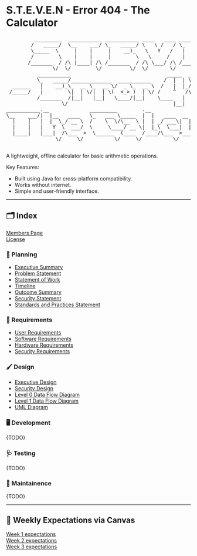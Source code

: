 # S.T.E.V.E.N - Error 404 - The Calculator 
<pre>
         _________  ___________ ___________ ____   ____ ___________     _______              
        /   _____/  \__    ___/ \_   _____/ \   \ /   / \_   _____/     \      \             
        \_____  \     |    |     |    __)_   \   Y   /   |    __)_      /   |   \            
        /        \    |    |     |        \   \     /    |        \    /    |    \           
       /_______  / /\ |____| /\ /_______  / /\ \___/ /\ /_______  / /\ \____|__  /           
               \/  \/        \/         \/  \/       \/         \/  \/         \/            
          ___________                               _____  _______      _____                
          \_   _____/_____________  ___________    /  |  | \   _  \    /  |  |               
  ______   |    __)_\_  __ \_  __ \/  _ \_  __ \  /   |  |_/  /_\  \  /   |  |_   ______     
 /_____/   |        \|  | \/|  | \(  <_> )  | \/ /    ^   /\  \_/   \/    ^   /  /_____/     
          /_______  /|__|   |__|   \____/|__|    \____   |  \_____  /\____   |               
                  \/                                  |__|        \/      |__|               
___________.__             _________        .__               .__          __                
\__    ___/|  |__   ____   \_   ___ \_____  |  |   ____  __ __|  | _____ _/  |_  ___________ 
  |    |   |  |  \_/ __ \  /    \  \/\__  \ |  | _/ ___\|  |  \  | \__  \\   __\/  _ \_  __ \
  |    |   |   Y  \  ___/  \     \____/ __ \|  |_\  \___|  |  /  |__/ __ \|  | (  <_> )  | \/
  |____|   |___|  /\___  >  \______  (____  /____/\___  >____/|____(____  /__|  \____/|__|   
                \/     \/          \/     \/          \/                \/                   
  </pre>

A lightweight, offline calculator for basic arithmetic operations.

Key Features:
- Built using Java for cross-platform compatibility.
- Works without internet.
- Simple and user-friendly interface.
 
---

## 🗂️ Index
[Members Page](Members_Page.md)<br>
[License](LICENSE)

### 🤔 Planning
- [Executive Summary](Documentation/Week_1/ExecutiveSummary.md)
- [Problem Statement](Documentation/Week_1/Problem_Statement.md)
- [Statement of Work](Documentation/Week_1/Statement%20of%20Work.md)
- [Timeline](Documentation/Week_1/Timeline)
- [Outcome Summary](Documentation/Week_1/Outcome%20Summary.md)
- [Security Statement](Documentation/Week_1/Security%20Statement.md)
- [Standards and Practices Statement](Documentation/Week_1/Standards%20and%20Practices%20Statement.md)

### 📐 Requirements
- [User Requirements](Documentation/Week_1/User%20Requirements.md)
- [Software Requirements](Documentation/Week_1/Software%20Requirements.md)
- [Hardware Requirements](Documentation/Week_1/Hardware%20Requirements.md)
- [Security Requirements](Documentation/Week_1/Security%20Requirements.md)

### 🖌️ Design
- [Executive Design](Documentation/Week_2/Executive_Design_Document.md)<br>
- [Security Design](Documentation/Week_2/Security_Design_Document.md)
- [Level 0 Data Flow Diagram](Images/CYBR%20404%20DESIGN%20DFD%20LEVEL%200.jpg)
- [Level 1 Data Flow Diagram](Images/CYBR%20404%20DESIGN%20DFD%20LEVEL%201.jpg)
- [UML Diagram](https://github.com/solarZoey/CYBR_404_Project1_Team4/blob/main/Images/CYBR%20404%20DESIGN%20UML%20Diagram.jpg)

### 🖥️ Development
{TODO}
### 🩺 Testing
{TODO}
### 🔧 Maintainence
{TODO}

---

## 📑 Weekly Expectations via Canvas
[Week 1 expectations](https://canvas.unk.edu/courses/51421/assignments/672342)<br>
[Week 2 expectations](https://canvas.unk.edu/courses/51421/assignments/672343?module_item_id=1540292)<br>
[Week 3 expectations](https://canvas.unk.edu/courses/51421/assignments/672344?module_item_id=1540293)
